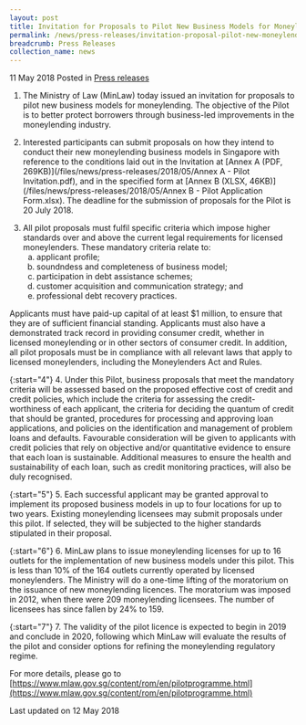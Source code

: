 ```yaml
---
layout: post
title: Invitation for Proposals to Pilot New Business Models for Moneylending
permalink: /news/press-releases/invitation-proposal-pilot-new-moneylending-business-models
breadcrumb: Press Releases
collection_name: news
---
```


11 May 2018 Posted in [Press releases](/news/press-releases)


1. The Ministry of Law (MinLaw) today issued an invitation for proposals to pilot new business models for moneylending. The objective of the Pilot is to better protect borrowers through business-led improvements in the moneylending industry.

 

2. Interested participants can submit proposals on how they intend to conduct their new moneylending business models in Singapore with reference to the conditions laid out in the Invitation at [Annex A (PDF, 269KB)](/files/news/press-releases/2018/05/Annex A - Pilot Invitation.pdf), and in the specified form at [Annex B (XLSX, 46KB)](/files/news/press-releases/2018/05/Annex B - Pilot Application Form.xlsx). The deadline for the submission of proposals for the Pilot is 20 July 2018.

 
<ol start="3">
<li>All pilot proposals must fulfil specific criteria which impose higher standards over and above the current legal requirements for licensed moneylenders. These mandatory criteria relate to:
 
<ol style="list-style-type: lower-alpha;">
<li>applicant profile;</li>
 <li>soundndess and completeness of business model;</li>
 <li>participation in debt assistance schemes;</li>
 <li>customer acquisition and communication strategy; and</li>
 <li>professional debt recovery practices.</li>
 </ol>
 </li>
</ol>

Applicants must have paid-up capital of at least $1 million, to ensure that they are of sufficient financial standing. Applicants must also have a demonstrated track record in providing consumer credit, whether in licensed moneylending or in other sectors of consumer credit. In addition, all pilot proposals must be in compliance with all relevant laws that apply to licensed moneylenders, including the Moneylenders Act and Rules.

{:start="4"}
4. Under this Pilot, business proposals that meet the mandatory criteria will be assessed based on the proposed effective cost of credit and credit policies, which include the criteria for assessing the credit-worthiness of each applicant, the criteria for deciding the quantum of credit that should be granted, procedures for processing and approving loan applications, and policies on the identification and management of problem loans and defaults. Favourable consideration will be given to applicants with credit policies that rely on objective and/or quantitative evidence to ensure that each loan is sustainable. Additional measures to ensure the health and sustainability of each loan, such as credit monitoring practices, will also be duly recognised.

{:start="5"}
5. Each successful applicant may be granted approval to implement its proposed business models in up to four locations for up to two years. Existing moneylending licensees may submit proposals under this pilot. If selected, they will be subjected to the higher standards stipulated in their proposal.  

{:start="6"}
6. MinLaw plans to issue moneylending licenses for up to 16 outlets for the implementation of new business models under this pilot. This is less than 10% of the 164 outlets currently operated by licensed moneylenders. The Ministry will do a one-time lifting of the moratorium on the issuance of new moneylending licences. The moratorium was imposed in 2012, when there were 209 moneylending licensees. The number of licensees has since fallen by 24% to 159.      


{:start="7"}
7. The validity of the pilot licence is expected to begin in 2019 and conclude in 2020, following which MinLaw will evaluate the results of the pilot and consider options for refining the moneylending regulatory regime.  
  
For more details, please go to [https://www.mlaw.gov.sg/content/rom/en/pilotprogramme.html](https://www.mlaw.gov.sg/content/rom/en/pilotprogramme.html) 

<p class="right-side-updated">Last updated on 12 May 2018</p>
